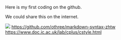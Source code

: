 Here is my first coding on the github.

We could share this on the internet.

![](https://esptw.000webhostapp.com/led_zener.jpg)
https://github.com/othree/markdown-syntax-zhtw
https://www.doc.ic.ac.uk/lab/cplus/cstyle.html
